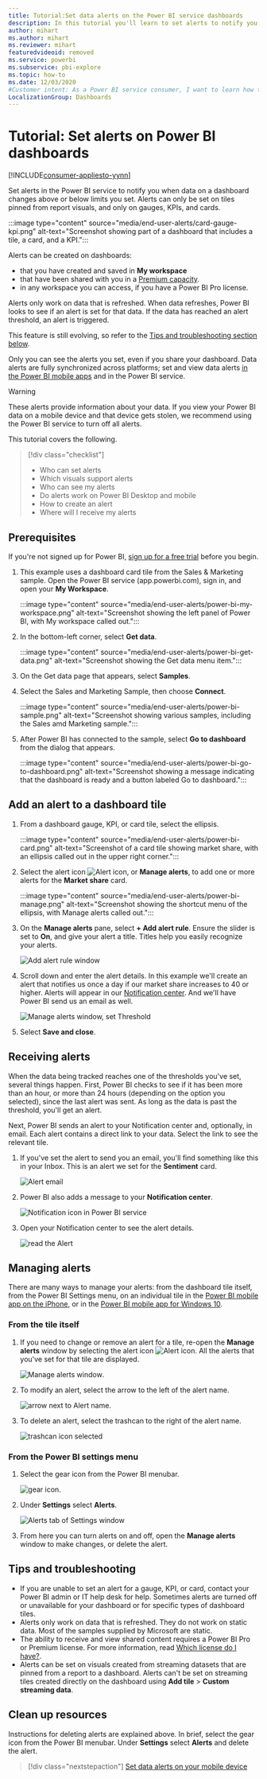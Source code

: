 ```yaml
---
title: Tutorial:Set data alerts on the Power BI service dashboards
description: In this tutorial you'll learn to set alerts to notify you when data in your dashboards changes beyond limits you set in the Microsoft Power BI service.
author: mihart
ms.author: mihart
ms.reviewer: mihart
featuredvideoid: removed
ms.service: powerbi
ms.subservice: pbi-explore
ms.topic: how-to
ms.date: 12/03/2020
#Customer intent: As a Power BI service consumer, I want to learn how to create and update a data alert so that I get notified when important data changes above/below my set threshold.
LocalizationGroup: Dashboards
---
```

# Tutorial: Set alerts on Power BI dashboards

[!INCLUDE[consumer-appliesto-yynn](../includes/consumer-appliesto-yynn.md)]


Set alerts in the Power BI service to notify you when data on a dashboard changes above or below limits you set. Alerts can only be set on tiles pinned from report visuals, and only on gauges, KPIs, and cards. 

:::image type="content" source="media/end-user-alerts/card-gauge-kpi.png" alt-text="Screenshot showing part of a dashboard that includes a tile, a card, and a KPI.":::

Alerts can be created on dashboards:
- that you have created and saved in **My workspace**
- that have been shared with you in a [Premium capacity](end-user-license.md). 
- in any workspace you can access, if you have a Power BI Pro license.    

Alerts only work on data that is refreshed. When data refreshes, Power BI looks to see if an alert is set for that data. If the data has reached an alert threshold, an alert is triggered. 

This feature is still evolving, so refer to the [Tips and troubleshooting section below](#tips-and-troubleshooting).



Only you can see the alerts you set, even if you share your dashboard. Data alerts are fully synchronized across platforms; set and view data alerts [in the Power BI mobile apps](mobile/mobile-set-data-alerts-in-the-mobile-apps.md) and in the Power BI service. 

> [!WARNING]
> These alerts provide information about your data. If you view your Power BI data on a mobile device and that device gets stolen, we recommend using the Power BI service to turn off all alerts.
> 

This tutorial covers the following.
> [!div class="checklist"]
> * Who can set alerts
> * Which visuals support alerts
> * Who can see my alerts
> * Do alerts work on Power BI Desktop and mobile
> * How to create an alert
> * Where will I receive my alerts

## Prerequisites

If you're not signed up for Power BI, [sign up for a free trial](https://app.powerbi.com/signupredirect?pbi_source=web) before you begin.

1. This example uses a dashboard card tile from the Sales & Marketing sample. Open the Power BI service (app.powerbi.com), sign in, and open your **My Workspace**.

   :::image type="content" source="media/end-user-alerts/power-bi-my-workspace.png" alt-text="Screenshot showing the left panel of Power BI, with My workspace called out.":::

2. In the bottom-left corner, select **Get data**.

   :::image type="content" source="media/end-user-alerts/power-bi-get-data.png" alt-text="Screenshot showing the Get data menu item.":::

3. On the Get data page that appears, select **Samples**.

4. Select the Sales and Marketing Sample, then choose **Connect**.

   :::image type="content" source="media/end-user-alerts/power-bi-sample.png" alt-text="Screenshot showing various samples, including the Sales amd Marketing sample.":::

5. After Power BI has connected to the sample, select **Go to dashboard** from the dialog that appears.

   :::image type="content" source="media/end-user-alerts/power-bi-go-to-dashboard.png" alt-text="Screenshot showing a message indicating that the dashboard is ready and a button labeled Go to dashboard.":::

## Add an alert to a dashboard tile

1. From a dashboard gauge, KPI, or card tile, select the ellipsis.
   
   :::image type="content" source="media/end-user-alerts/power-bi-card.png" alt-text="Screenshot of a card tile showing market share, with an ellipsis called out in the upper right corner.":::

2. Select the alert icon ![Alert icon](media/end-user-alerts/power-bi-alert-icon.png), or **Manage alerts**, to add one or more alerts for the **Market share** card.

   :::image type="content" source="media/end-user-alerts/power-bi-manage.png" alt-text="Screenshot showing the shortcut menu of the ellipsis, with Manage alerts called out.":::
   
1. On the **Manage alerts** pane, select **+ Add alert rule**.  Ensure the slider is set to **On**, and give your alert a title. Titles help you easily recognize your alerts.
   
   ![Add alert rule window](media/end-user-alerts/power-bi-alert-manage.png)
4. Scroll down and enter the alert details.  In this example we'll create an alert that notifies us once a day if our market share increases to 40 or higher. Alerts will appear in our [Notification center](end-user-notification-center.md). And we'll have Power BI send us an email as well.
   
   ![Manage alerts window, set Threshold](media/end-user-alerts/power-bi-manage-alert-detail.png)

5. Select **Save and close**.
 


   > 

## Receiving alerts
When the data being tracked reaches one of the thresholds you've set, several things happen. First, Power BI checks to see if it has been more than an hour, or more than 24 hours (depending on the option you selected), since the last alert was sent. As long as the data is past the threshold, you'll get an alert.

Next, Power BI sends an alert to your Notification center and, optionally, in email. Each alert contains a direct link to your data. Select the link to see the relevant tile.  

1. If you've set the alert to send you an email, you'll find something like this in your Inbox. This is an alert we set for the **Sentiment** card.
   
   ![Alert email](media/end-user-alerts/power-bi-email.png)
2. Power BI also adds a message to your **Notification center**.
   
   ![Notification icon in Power BI service](media/end-user-alerts/power-bi-task.png)
3. Open your Notification center to see the alert details.
   
    ![read the Alert](media/end-user-alerts/power-bi-notifications.png)
   
  

## Managing alerts

There are many ways to manage your alerts: from the dashboard tile itself, from the Power BI Settings menu, on an individual tile in the [Power BI mobile app on the iPhone](mobile/mobile-set-data-alerts-in-the-mobile-apps.md), or in the [Power BI mobile app for Windows 10](mobile/mobile-set-data-alerts-in-the-mobile-apps.md).

### From the tile itself

1. If you need to change or remove an alert for a tile, re-open the **Manage alerts** window by selecting the alert icon ![Alert icon](media/end-user-alerts/power-bi-alert-icon.png). All the alerts that you've set for that tile are displayed.
   
    ![Manage alerts window](media/end-user-alerts/power-bi-manage-alert.png).
2. To modify an alert, select the arrow to the left of the alert name.
   
    ![arrow next to Alert name](media/end-user-alerts/power-bi-alert-modify.png).
3. To delete an alert, select the trashcan to the right of the alert name.
   
      ![trashcan icon selected](media/end-user-alerts/power-bi-delete.png)

### From the Power BI settings menu

1. Select the gear icon from the Power BI menubar.
   
    ![gear icon](media/end-user-alerts/power-bi-gear-icon.png).
2. Under **Settings** select **Alerts**.
   
    ![Alerts tab of Settings window](media/end-user-alerts/power-bi-settings.png)
3. From here you can turn alerts on and off, open the **Manage alerts** window to make changes, or delete the alert.

## Tips and troubleshooting 

* If you are unable to set an alert for a gauge, KPI, or card, contact your Power BI admin or IT help desk for help. Sometimes alerts are turned off or unavailable for your dashboard or for specific types of dashboard tiles.
* Alerts only work on data that is refreshed. They do not work on static data. Most of the samples supplied by Microsoft are static. 
* The ability to receive and view shared content requires a Power BI Pro or Premium license. For more information, read [Which license do I have?](end-user-license.md).
* Alerts can be set on visuals created from streaming datasets that are pinned from a report to a dashboard. Alerts can't be set on streaming tiles created directly on the dashboard using **Add tile** > **Custom streaming data**.


## Clean up resources
Instructions for deleting alerts are explained above. In brief, select the gear icon from the Power BI menubar. Under **Settings** select **Alerts** and delete the alert.

> [!div class="nextstepaction"]
> [Set data alerts on your mobile device](mobile/mobile-set-data-alerts-in-the-mobile-apps.md)



